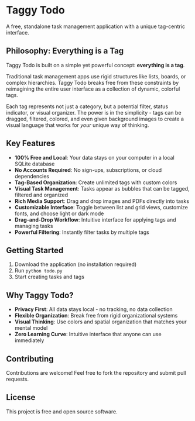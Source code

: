 # Taggy Todo

A free, standalone task management application with a unique tag-centric interface.

## Philosophy: Everything is a Tag

Taggy Todo is built on a simple yet powerful concept: **everything is a tag**. 

Traditional task management apps use rigid structures like lists, boards, or complex hierarchies. Taggy Todo breaks free from these constraints by reimagining the entire user interface as a collection of dynamic, colorful tags.

Each tag represents not just a category, but a potential filter, status indicator, or visual organizer. The power is in the simplicity - tags can be dragged, filtered, colored, and even given background images to create a visual language that works for _your_ unique way of thinking.

## Key Features

- **100% Free and Local**: Your data stays on your computer in a local SQLite database
- **No Accounts Required**: No sign-ups, subscriptions, or cloud dependencies
- **Tag-Based Organization**: Create unlimited tags with custom colors
- **Visual Task Management**: Tasks appear as bubbles that can be tagged, filtered and organized
- **Rich Media Support**: Drag and drop images and PDFs directly into tasks
- **Customizable Interface**: Toggle between list and grid views, customize fonts, and choose light or dark mode
- **Drag-and-Drop Workflow**: Intuitive interface for applying tags and managing tasks
- **Powerful Filtering**: Instantly filter tasks by multiple tags

## Getting Started

1. Download the application (no installation required)
2. Run `python todo.py`
3. Start creating tasks and tags

## Why Taggy Todo?

- **Privacy First**: All data stays local - no tracking, no data collection
- **Flexible Organization**: Break free from rigid organizational systems
- **Visual Thinking**: Use colors and spatial organization that matches your mental model
- **Zero Learning Curve**: Intuitive interface that anyone can use immediately

## Contributing

Contributions are welcome! Feel free to fork the repository and submit pull requests.

## License

This project is free and open source software. 